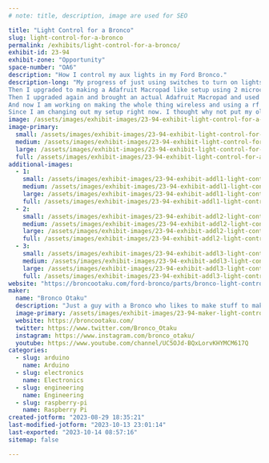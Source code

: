 ```yaml
---
# note: title, description, image are used for SEO

title: "Light Control for a Bronco"
slug: light-control-for-a-bronco
permalink: /exhibits/light-control-for-a-bronco/
exhibit-id: 23-94
exhibit-zone: "Opportunity"
space-number: "OA6"
description: "How I control my aux lights in my Ford Bronco."
description-long: "My progress of just using switches to turn on lights. To using microcontrollers, relays, and Rf to turn them on. When I first began I just used 3 switches in a project box.
Then I upgraded to making a Adafruit Macropad like setup using 2 microcontrollers, 2 neokeys, relay board, rf transmiter, rotary encoder, and oled display. 
Then I upgraded again and brought an actual Adafruit Macropad and used a seesaw board to control a bigger relay board.
And now I am working on making the whole thing wireless and using a rf relay boards.
Since I am changing out my setup right now. I thought why not put my old setups on a poster board and show it off at Maker faire. "
image: /assets/images/exhibit-images/23-94-exhibit-light-control-for-a-bronco-all-together-large.jpg
image-primary: 
  small: /assets/images/exhibit-images/23-94-exhibit-light-control-for-a-bronco-all-together-small.jpg
  medium: /assets/images/exhibit-images/23-94-exhibit-light-control-for-a-bronco-all-together-medium.jpg
  large: /assets/images/exhibit-images/23-94-exhibit-light-control-for-a-bronco-all-together-large.jpg
  full: /assets/images/exhibit-images/23-94-exhibit-light-control-for-a-bronco-all-together-full.jpg
additional-images: 
  - 1:
    small: /assets/images/exhibit-images/23-94-exhibit-addl1-light-control-for-a-bronco-mak-1-small.JPG
    medium: /assets/images/exhibit-images/23-94-exhibit-addl1-light-control-for-a-bronco-mak-1-medium.JPG
    large: /assets/images/exhibit-images/23-94-exhibit-addl1-light-control-for-a-bronco-mak-1-large.JPG
    full: /assets/images/exhibit-images/23-94-exhibit-addl1-light-control-for-a-bronco-mak-1-full.JPG
  - 2:
    small: /assets/images/exhibit-images/23-94-exhibit-addl2-light-control-for-a-bronco-mk3-small.jpg
    medium: /assets/images/exhibit-images/23-94-exhibit-addl2-light-control-for-a-bronco-mk3-medium.jpg
    large: /assets/images/exhibit-images/23-94-exhibit-addl2-light-control-for-a-bronco-mk3-large.jpg
    full: /assets/images/exhibit-images/23-94-exhibit-addl2-light-control-for-a-bronco-mk3-full.jpg
  - 3:
    small: /assets/images/exhibit-images/23-94-exhibit-addl3-light-control-for-a-bronco-mk-2-small.jpg
    medium: /assets/images/exhibit-images/23-94-exhibit-addl3-light-control-for-a-bronco-mk-2-medium.jpg
    large: /assets/images/exhibit-images/23-94-exhibit-addl3-light-control-for-a-bronco-mk-2-large.jpg
    full: /assets/images/exhibit-images/23-94-exhibit-addl3-light-control-for-a-bronco-mk-2-full.jpg
website: "https://broncootaku.com/ford-bronco/parts/bronco-light-control/"
maker: 
  name: "Bronco Otaku"
  description: "Just a guy with a Bronco who likes to make stuff to make things easier for himself. "
  image-primary: /assets/images/exhibit-images/23-94-maker-light-control-for-a-bronco-image-medium.jpg
  website: https://broncootaku.com/
  twitter: https://www.twitter.com/Bronco_Otaku
  instagram: https://www.instagram.com/bronco_otaku/
  youtube: https://www.youtube.com/channel/UC5OJd-BQxLorvKHYMCM617Q
categories: 
  - slug: arduino
    name: Arduino
  - slug: electronics
    name: Electronics
  - slug: engineering
    name: Engineering
  - slug: raspberry-pi
    name: Raspberry Pi
created-jotform: "2023-08-29 18:35:21"
last-modified-jotform: "2023-10-13 23:01:14"
last-exported: "2023-10-14 08:57:16"
sitemap: false

---
```

